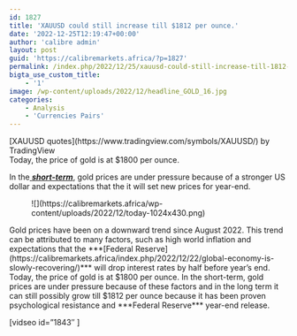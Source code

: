 ```yaml
---
id: 1827
title: 'XAUUSD could still increase till $1812 per ounce.'
date: '2022-12-25T12:19:47+00:00'
author: 'calibre admin'
layout: post
guid: 'https://calibremarkets.africa/?p=1827'
permalink: /index.php/2022/12/25/xauusd-could-still-increase-till-1812-per-ounce/
bigta_use_custom_title:
    - '1'
image: /wp-content/uploads/2022/12/headline_GOLD_16.jpg
categories:
    - Analysis
    - 'Currencies Pairs'
---
```


<div class="tradingview-widget-container"><div class="tradingview-widget-container__widget"></div><div class="tradingview-widget-copyright">[<span class="blue-text">XAUUSD quotes</span>](https://www.tradingview.com/symbols/XAUUSD/) by TradingView</div> <script async="" src="https://s3.tradingview.com/external-embedding/embed-widget-symbol-info.js" type="text/javascript">
  {
  "symbol": "OANDA:XAUUSD",
  "width": "100%",
  "locale": "en",
  "colorTheme": "light",
  "isTransparent": true
}
  </script></div>Today, the price of gold is at $1800 per ounce.

In the[ ***short-term***](https://calibremarkets.africa/index.php/sample-page/), gold prices are under pressure because of a stronger US dollar and expectations that the it will set new prices for year-end.

<figure class="wp-block-image size-large">![](https://calibremarkets.africa/wp-content/uploads/2022/12/today-1024x430.png)</figure>Gold prices have been on a downward trend since August 2022. This trend can be attributed to many factors, such as high world inflation and expectations that the ***[Federal Reserve](https://calibremarkets.africa/index.php/2022/12/22/global-economy-is-slowly-recovering/)*** will drop interest rates by half before year’s end. Today, the price of gold is at $1800 per ounce. In the short-term, gold prices are under pressure because of these factors and in the long term it can still possibly grow till $1812 per ounce because it has been proven psychological resistance and ***Federal Reserve*** year-end release.

\[vidseo id=”1843″ \]
